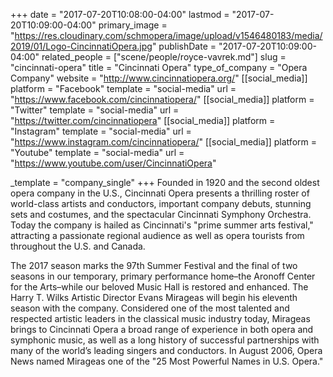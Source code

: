 +++
date = "2017-07-20T10:08:00-04:00"
lastmod = "2017-07-20T10:09:00-04:00"
primary_image = "https://res.cloudinary.com/schmopera/image/upload/v1546480183/media/2019/01/Logo-CincinnatiOpera.jpg"
publishDate = "2017-07-20T10:09:00-04:00"
related_people = ["scene/people/royce-vavrek.md"]
slug = "cincinnati-opera"
title = "Cincinnati Opera"
type_of_company = "Opera Company"
website = "http://www.cincinnatiopera.org/"
[[social_media]]
platform = "Facebook"
template = "social-media"
url = "https://www.facebook.com/cincinnatiopera/"
[[social_media]]
platform = "Twitter"
template = "social-media"
url = "https://twitter.com/cincinnatiopera"
[[social_media]]
platform = "Instagram"
template = "social-media"
url = "https://www.instagram.com/cincinnatiopera/"
[[social_media]]
platform = "Youtube"
template = "social-media"
url = "https://www.youtube.com/user/CincinnatiOpera"

_template = "company_single"
+++
Founded in 1920 and the second oldest opera company in the U.S., Cincinnati Opera presents a thrilling roster of world-class artists and conductors, important company debuts, stunning sets and costumes, and the spectacular Cincinnati Symphony Orchestra. Today the company is hailed as Cincinnati's "prime summer arts festival," attracting a passionate regional audience as well as opera tourists from throughout the U.S. and Canada.

The 2017 season marks the 97th Summer Festival and the final of two seasons in our temporary, primary performance home–the Aronoff Center for the Arts–while our beloved Music Hall is restored and enhanced. The Harry T. Wilks Artistic Director Evans Mirageas will begin his eleventh season with the company. Considered one of the most talented and respected artistic leaders in the classical music industry today, Mirageas brings to Cincinnati Opera a broad range of experience in both opera and symphonic music, as well as a long history of successful partnerships with many of the world’s leading singers and conductors. In August 2006, Opera News named Mirageas one of the "25 Most Powerful Names in U.S. Opera."